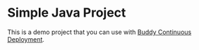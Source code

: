 # Simple Java Project
This is a demo project that you can use with [Buddy Continuous Deployment](https://buddy.works).   
